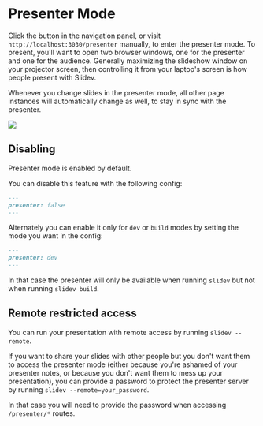# Presenter Mode

Click the <carbon-user-speaker class="inline-icon-btn"/> button in the navigation panel, or visit `http://localhost:3030/presenter` manually, to enter the presenter mode. To present, you'll want to open two browser windows, one for the presenter and one for the audience. Generally maximizing the slideshow window on your projector screen, then controlling it from your laptop's screen is how people present with Slidev.

Whenever you change slides in the presenter mode, all other page instances will automatically change as well, to stay in sync with the presenter.

![](/screenshots/presenter-mode.png)

## Disabling

Presenter mode is enabled by default.

You can disable this feature with the following config:

```md
---
presenter: false
---
```

Alternately you can enable it only for `dev` or `build` modes by setting the mode you want in the config:

```md
---
presenter: dev
---
```

In that case the presenter will only be available when running `slidev` but not when running `slidev build`.

## Remote restricted access

You can run your presentation with remote access by running `slidev --remote`.

If you want to share your slides with other people but you don't want them to access the presenter mode (either because you're ashamed of your presenter notes, or because you don't want them to mess up your presentation), you can provide a password to protect the presenter server by running `slidev --remote=your_password`.

In that case you will need to provide the password when accessing `/presenter/*` routes.
